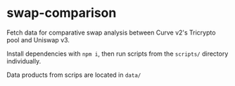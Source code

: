 # swap-comparison

Fetch data for comparative swap analysis between Curve v2's Tricrypto pool and Uniswap v3. 

Install dependencies with `npm i`, then run scripts from the `scripts/` directory individually.

Data products from scrips are located in `data/`
